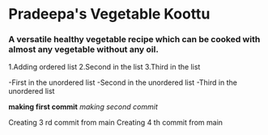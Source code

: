 # Pradeepa's Vegetable Koottu
### A versatile healthy vegetable recipe which can be cooked with almost any vegetable without any oil.

1.Adding ordered list
2.Second in the list
3.Third in the list

-First in the unordered list
-Second in the unordered list
-Third in the unordered list

**making first commit**
*making second commit*

Creating 3 rd commit from main
Creating 4 th commit from main
